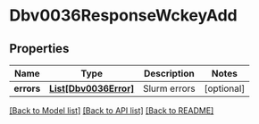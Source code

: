 # Dbv0036ResponseWckeyAdd

## Properties
Name | Type | Description | Notes
------------ | ------------- | ------------- | -------------
**errors** | [**List[Dbv0036Error]**](Dbv0036Error.md) | Slurm errors | [optional] 

[[Back to Model list]](../README.md#documentation-for-models) [[Back to API list]](../README.md#documentation-for-api-endpoints) [[Back to README]](../README.md)


